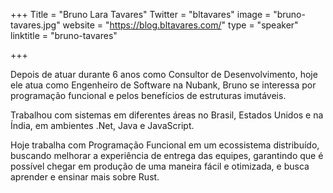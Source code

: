 +++
Title = "Bruno Lara Tavares"
Twitter = "bltavares"
image = "bruno-tavares.jpg"
website = "https://blog.bltavares.com/"
type = "speaker"
linktitle = "bruno-tavares"

+++

Depois de atuar durante 6 anos como Consultor de Desenvolvimento, hoje ele atua como Engenheiro de Software na Nubank, Bruno se interessa por programação funcional e pelos benefícios de estruturas imutáveis.

Trabalhou com sistemas em diferentes áreas no Brasil, Estados Unidos e na Índia, em ambientes .Net, Java e JavaScript.

Hoje trabalha com Programação Funcional em um ecossistema distribuído, buscando melhorar a experiência de entrega das equipes, garantindo que é possível chegar em produção de uma maneira fácil e otimizada, e busca aprender e ensinar mais sobre Rust.